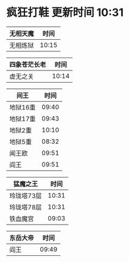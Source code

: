 # 疯狂打鞋 更新时间 10:31

| 无相天魔   | 时间    |
|--------|-------|
| 无相炼狱 | 10:15 |

| 四象苍茫长老   | 时间    |
|--------|-------|
| 虚无之关 | 10:14 |

| 间王   | 时间    |
|--------|-------|
| 地狱16重 | 09:40 |
| 地狱17重 | 09:43 |
| 地狱2重 | 10:10 |
| 地狱5重 | 08:32 |
| 闻王欧 | 09:51 |
| 阎王 | 09:51 |

| 猛魔之王   | 时间    |
|--------|-------|
| 玲珑塔73层 | 10:31 |
| 玲珑塔78层 | 10:31 |
| 铁血魔宫 | 09:03 |

| 东岳大帝   | 时间    |
|--------|-------|
| 阎王 | 09:49 |